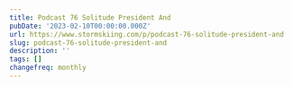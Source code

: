 ```yaml
---
title: Podcast 76 Solitude President And
pubDate: '2023-02-10T00:00:00.000Z'
url: https://www.stormskiing.com/p/podcast-76-solitude-president-and
slug: podcast-76-solitude-president-and
description: ''
tags: []
changefreq: monthly
---
```


<!-- Add post content below -->
